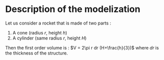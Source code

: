 # Description of the modelization 

Let us consider a rocket that is made of two parts : 
1. A cone (radius $r$, height $h$)
2. A cylinder (same radius $r$, height $H$)

Then the first order volume is : $V = 2\pi r dr (H+\frac{h}{3})$ where $dr$ is the thickness of the structure.
